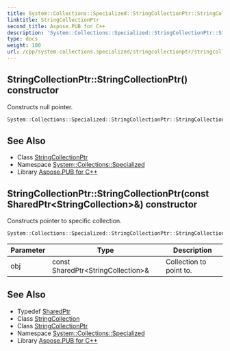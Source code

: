 ```yaml
---
title: System::Collections::Specialized::StringCollectionPtr::StringCollectionPtr constructor
linktitle: StringCollectionPtr
second_title: Aspose.PUB for C++
description: 'System::Collections::Specialized::StringCollectionPtr::StringCollectionPtr constructor. Constructs null pointer in C++.'
type: docs
weight: 100
url: /cpp/system.collections.specialized/stringcollectionptr/stringcollectionptr/
---
```

## StringCollectionPtr::StringCollectionPtr() constructor


Constructs null pointer.

```cpp
System::Collections::Specialized::StringCollectionPtr::StringCollectionPtr()
```

## See Also

* Class [StringCollectionPtr](../)
* Namespace [System::Collections::Specialized](../../)
* Library [Aspose.PUB for C++](../../../)
## StringCollectionPtr::StringCollectionPtr(const SharedPtr\<StringCollection\>\&) constructor


Constructs pointer to specific collection.

```cpp
System::Collections::Specialized::StringCollectionPtr::StringCollectionPtr(const SharedPtr<StringCollection> &obj)
```


| Parameter | Type | Description |
| --- | --- | --- |
| obj | const SharedPtr\<StringCollection\>\& | Collection to point to. |

## See Also

* Typedef [SharedPtr](../../../system/sharedptr/)
* Class [StringCollection](../../stringcollection/)
* Class [StringCollectionPtr](../)
* Namespace [System::Collections::Specialized](../../)
* Library [Aspose.PUB for C++](../../../)
